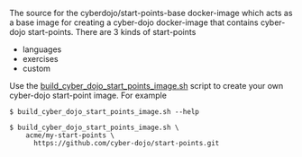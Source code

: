 
The source for the cyberdojo/start-points-base docker-image
which acts as a base image for creating a cyber-dojo docker-image
that contains cyber-dojo start-points.
There are 3 kinds of start-points
- languages
- exercises
- custom

Use the
[build_cyber_dojo_start_points_image.sh](
  start-points-base/build_cyber_dojo_start_point_image.sh
) script to create your own
cyber-dojo start-point image. For example
```
$ build_cyber_dojo_start_points_image.sh --help

$ build_cyber_dojo_start_points_image.sh \
    acme/my-start-points \
      https://github.com/cyber-dojo/start-points.git
```
